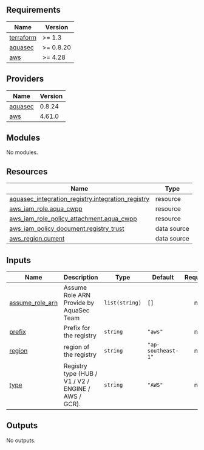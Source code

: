 <!-- BEGIN_TF_DOCS -->
## Requirements

| Name | Version |
|------|---------|
| <a name="requirement_terraform"></a> [terraform](#requirement\_terraform) | >= 1.3 |
| <a name="requirement_aquasec"></a> [aquasec](#requirement\_aquasec) | >= 0.8.20 |
| <a name="requirement_aws"></a> [aws](#requirement\_aws) | >= 4.28 |

## Providers

| Name | Version |
|------|---------|
| <a name="provider_aquasec"></a> [aquasec](#provider\_aquasec) | 0.8.24 |
| <a name="provider_aws"></a> [aws](#provider\_aws) | 4.61.0 |

## Modules

No modules.

## Resources

| Name | Type |
|------|------|
| [aquasec_integration_registry.integration_registry](https://registry.terraform.io/providers/aquasecurity/aquasec/latest/docs/resources/integration_registry) | resource |
| [aws_iam_role.aqua_cwpp](https://registry.terraform.io/providers/hashicorp/aws/latest/docs/resources/iam_role) | resource |
| [aws_iam_role_policy_attachment.aqua_cwpp](https://registry.terraform.io/providers/hashicorp/aws/latest/docs/resources/iam_role_policy_attachment) | resource |
| [aws_iam_policy_document.registry_trust](https://registry.terraform.io/providers/hashicorp/aws/latest/docs/data-sources/iam_policy_document) | data source |
| [aws_region.current](https://registry.terraform.io/providers/hashicorp/aws/latest/docs/data-sources/region) | data source |

## Inputs

| Name | Description | Type | Default | Required |
|------|-------------|------|---------|:--------:|
| <a name="input_assume_role_arn"></a> [assume\_role\_arn](#input\_assume\_role\_arn) | Assume Role ARN Provide by AquaSec Team | `list(string)` | `[]` | no |
| <a name="input_prefix"></a> [prefix](#input\_prefix) | Prefix for the registry | `string` | `"aws"` | no |
| <a name="input_region"></a> [region](#input\_region) | region of the registry | `string` | `"ap-southeast-1"` | no |
| <a name="input_type"></a> [type](#input\_type) | Registry type (HUB / V1 / V2 / ENGINE / AWS / GCR). | `string` | `"AWS"` | no |

## Outputs

No outputs.
<!-- END_TF_DOCS -->
